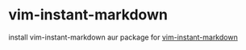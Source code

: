 # vim-instant-markdown

install vim-instant-markdown aur package for
[vim-instant-markdown](https://github.com/instant-markdown/vim-instant-markdown)
